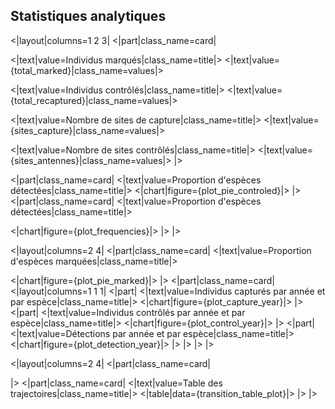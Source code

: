 ## Statistiques analytiques

<|layout|columns=1 2 3|
<|part|class_name=card|

<|text|value=Individus marqués|class_name=title|>
<|text|value={total_marked}|class_name=values|>

<|text|value=Individus contrôlés|class_name=title|>
<|text|value={total_recaptured}|class_name=values|>

<|text|value=Nombre de sites de capture|class_name=title|>
<|text|value={sites_capture}|class_name=values|>

<|text|value=Nombre de sites contrôlés|class_name=title|>
<|text|value={sites_antennes}|class_name=values|>
|>

<|part|class_name=card|
<|text|value=Proportion d'espèces détectées|class_name=title|>
<|chart|figure={plot_pie_controled}|>
|>
<|part|class_name=card|
<|text|value=Proportion d'espèces détectées|class_name=title|>

<|chart|figure={plot_frequencies}|>
|>
|>

<|layout|columns=2 4|
<|part|class_name=card|
<|text|value=Proportion d'espèces marquées|class_name=title|>

<|chart|figure={plot_pie_marked}|>
|>
<|part|class_name=card|
<|layout|columns=1 1 1|
<|part|
<|text|value=Individus capturés par année et par espèce|class_name=title|>
<|chart|figure={plot_capture_year}|>
|>
<|part|
<|text|value=Individus contrôlés par année et par espèce|class_name=title|>
<|chart|figure={plot_control_year}|>
|>
<|part|
<|text|value=Détections par année et par espèce|class_name=title|>
<|chart|figure={plot_detection_year}|>
|>
|>
|>
|>

<|layout|columns=2 4|
<|part|class_name=card|


|>
<|part|class_name=card|
<|text|value=Table des trajectoires|class_name=title|>
<|table|data={transition_table_plot}|>
|>
|>